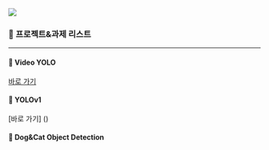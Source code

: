 <img src="https://capsule-render.vercel.app/api?type=waving&color=auto&height=200&section=header&text=Computer%Vision&fontSize=90" />

<h3>🍩 프로젝트&과제 리스트</h3>

---

<h4> 📂 Video YOLO </h4>

[바로 가기](https://github.com/KoYesung/ComputerVIsion/tree/master/Video_YOLO)

<h4> 📂 YOLOv1  </h4>

[바로 가기] ()


<h4> 📄 Dog&Cat Object Detection  </h4>



